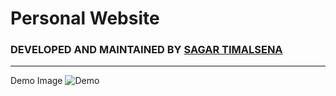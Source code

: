 <h1> Personal Website </h1>


### DEVELOPED AND MAINTAINED BY [SAGAR TIMALSENA](https://timalsenasagar.com.np) 

___
Demo Image
![Demo](/img/Screenshot(60).png)




